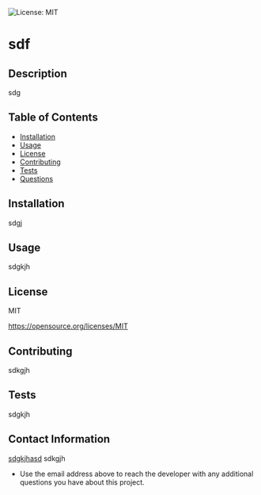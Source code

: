 ![License: MIT](https://img.shields.io/badge/License-MIT-brightgreen.svg)

# sdf
  
## Description
sdg
  
## Table of Contents
- [Installation](#-Installation)
- [Usage](#-Usage)
- [License](#-License)
- [Contributing](#-Contributing)
- [Tests](#-Tests)
- [Questions](#-Contact-Information)
  
## Installation
sdgj

## Usage
sdgkjh

## License
MIT

https://opensource.org/licenses/MIT

## Contributing
sdkgjh

## Tests
sdgkjh

## Contact Information
[sdgkjhasd](github.com/sdgkjhasd)
sdkgjh

* Use the email address above to reach the developer with any additional questions you have about this project.

